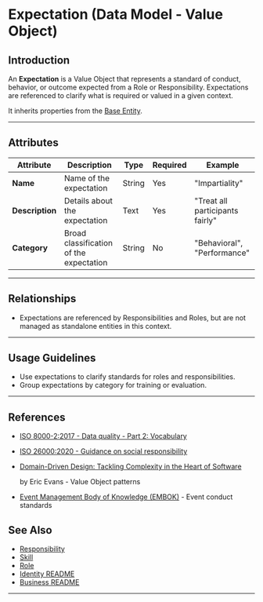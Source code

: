 # **Expectation** (Data Model - Value Object)

## **Introduction**

An **Expectation** is a Value Object that represents a standard of conduct, behavior, or outcome expected from a Role or
Responsibility. Expectations are referenced to clarify what is required or valued in a given context.

It inherits properties from the [Base Entity](../../../foundation/base_entity.md).

---

## **Attributes**

| Attribute       | Description                             | Type   | Required | Example                         |
| --------------- | --------------------------------------- | ------ | -------- | ------------------------------- |
| **Name**        | Name of the expectation                 | String | Yes      | "Impartiality"                  |
| **Description** | Details about the expectation           | Text   | Yes      | "Treat all participants fairly" |
| **Category**    | Broad classification of the expectation | String | No       | "Behavioral", "Performance"     |

---

## **Relationships**

- Expectations are referenced by Responsibilities and Roles, but are not managed as standalone entities in this context.

---

## **Usage Guidelines**

- Use expectations to clarify standards for roles and responsibilities.
- Group expectations by category for training or evaluation.

---

## References

- [ISO 8000-2:2017 - Data quality - Part 2: Vocabulary](https://www.iso.org/standard/36326.html)
- [ISO 26000:2020 - Guidance on social responsibility](https://www.iso.org/standard/42546.html)
- [Domain-Driven Design: Tackling Complexity in the Heart of Software](https://www.amazon.com/Domain-Driven-Design-Tackling-Complexity-Software/dp/0321125215)

  by Eric Evans - Value Object patterns

- [Event Management Body of Knowledge (EMBOK)](https://www.embok.org/index.php/embok-model) - Event conduct standards

## See Also

- [Responsibility](../../../identity/role/responsibility/responsibility.md)
- [Skill](../../../identity/role/responsibility/skill.md)
- [Role](../../../identity/role/role.md)
- [Identity README](../../../identity/README.md)
- [Business README](../../../README.md)

---
